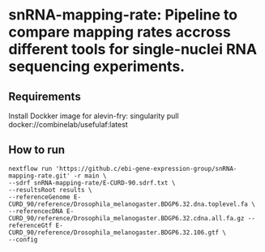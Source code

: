 
# snRNA-mapping-rate: Pipeline to compare mapping rates accross different tools for single-nuclei RNA sequencing experiments.

## Requirements
Install Dockker image for alevin-fry: 
singularity pull docker://combinelab/usefulaf:latest

## How to run
```
nextflow run 'https://github.c/ebi-gene-expression-group/snRNA-mapping-rate.git' -r main \
--sdrf snRNA-mapping-rate/E-CURD-90.sdrf.txt \
--resultsRoot results \
--referenceGenome E-CURD_90/reference/Drosophila_melanogaster.BDGP6.32.dna.toplevel.fa \
--referencecDNA E-CURD_90/reference/Drosophila_melanogaster.BDGP6.32.cdna.all.fa.gz --referenceGtf E-CURD_90/reference/Drosophila_melanogaster.BDGP6.32.106.gtf \
--config
```